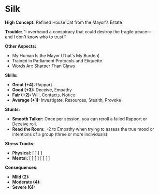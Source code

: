 # Silk

**High Concept:** Refined House Cat from the Mayor's Estate

**Trouble:** "I overheard a conspiracy that could destroy the fragile peace—and I don't know who to trust."

**Other Aspects:**
*   My Human Is the Mayor (That's My Burden)
*   Trained in Parliament Protocols and Etiquette
*   Words Are Sharper Than Claws

**Skills:**
*   **Great (+4):** Rapport
*   **Good (+3):** Deceive, Empathy
*   **Fair (+2):** Will, Contacts, Notice
*   **Average (+1):** Investigate, Resources, Stealth, Provoke

**Stunts:**
*   **Smooth Talker:** Once per session, you can reroll a failed Rapport or Deceive roll.
*   **Read the Room:** +2 to Empathy when trying to assess the true mood or intentions of a group (three or more individuals).

**Stress Tracks:**
*   **Physical:** [ ] [ ]
*   **Mental:** [ ] [ ] [ ] [ ]

**Consequences:**
*   **Mild (2):**
*   **Moderate (4):**
*   **Severe (6):**
